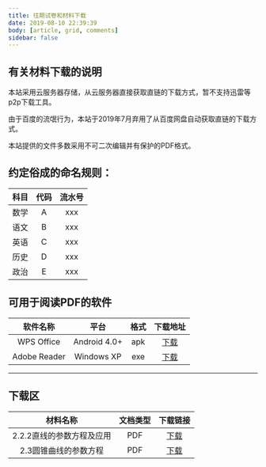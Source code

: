 ```yaml
---
title: 往期试卷和材料下载
date: 2019-08-10 22:39:39
body: [article, grid, comments]
sidebar: false
---
```


## 有关材料下载的说明

本站采用云服务器存储，从云服务器直接获取直链的下载方式，暂不支持迅雷等p2p下载工具。

由于百度的流氓行为，本站于2019年7月弃用了从百度网盘自动获取直链的下载方式。

本站提供的文件多数采用不可二次编辑并有保护的PDF格式。

## 约定俗成的命名规则：

科目 | 代码 | 流水号
:---: | :---: | :---:
数学 | A | xxx
语文 | B | xxx
英语 | C | xxx
历史 | D | xxx
政治 | E | xxx

## 可用于阅读PDF的软件

软件名称 | 平台 | 格式 | 下载地址
:---: | :---: | :---: | :---:
WPS Office | Android 4.0+ | apk | [下载](http://dl0.arlxn.xyz/WPS_Clean_Andorid.apk)
Adobe Reader | Windows XP | exe | [下载](http://dl0.arlxn.xyz/AdbeRdr70_chs.exe)

---

## 下载区

材料名称 | 文档类型 | 下载链接
:---: | :---: | :---:
2.2.2直线的参数方程及应用 | PDF | [下载](http://dl0.arlxn.xyz/A-001.pdf)
2.3圆锥曲线的参数方程 | PDF | [下载](http://dl0.arlxn.xyz/A-002.pdf)